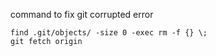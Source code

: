 command to fix git corrupted error

`find .git/objects/ -size 0 -exec rm -f {} \;`  
`git fetch origin`
